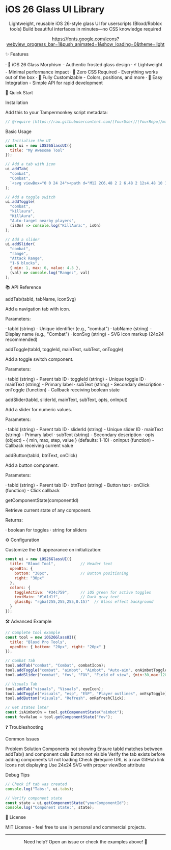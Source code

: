 # iOS 26 Glass UI Library

<div align="center">Lightweight, reusable iOS 26-style glass UI for userscripts (Bloxd/Roblox tools)
Build beautiful interfaces in minutes—no CSS knowledge required

https://fonts.google.com/icons?webview_progress_bar=1&push_animated=1&show_loading=0&theme=light

</div>✨ Features

· 🎨 iOS 26 Glass Morphism - Authentic frosted glass design
· ⚡ Lightweight - Minimal performance impact
· 🔧 Zero CSS Required - Everything works out of the box
· 📱 Fully Customizable - Colors, positions, and more
· 🎯 Easy Integration - Simple API for rapid development

🚀 Quick Start

Installation

Add this to your Tampermonkey script metadata:

```javascript
// @require [https://raw.githubusercontent.com/[YourUser]/[YourRepo]/main/iOS26GlassUILib](https://raw.githubusercontent.com/GodgamingonYT/userscript-lib/refs/heads/main/Sync%20UI).js
```

Basic Usage

```javascript
// Initialize the UI
const ui = new iOS26GlassUI({ 
  title: "My Awesome Tool" 
});

// Add a tab with icon
ui.addTab(
  "combat", 
  "Combat",
  `<svg viewBox="0 0 24 24"><path d="M12 2C6.48 2 2 6.48 2 12s4.48 10 10 10 10-4.48 10-10S17.52 2 12 2zm-1 17.93c-3.95-.49-7-3.85-7-7.93 0-.62.08-1.21.21-1.79L9 15v1c0 1.1.9 2 2 2v1.93zm6.9-2.54c-.26-.81-1-1.39-1.9-1.39h-1v-3c0-.55-.45-1-1-1H8v-2h2c.55 0 1-.45 1-1V7h2c1.1 0 2-.9 2-2v-.41c2.93 1.19 5 4.06 5 7.41 0 2.08-.8 3.97-2.1 5.39z"/></svg>`
);

// Add a toggle switch
ui.addToggle(
  "combat",
  "killaura", 
  "KillAura",
  "Auto-target nearby players",
  (isOn) => console.log("KillAura:", isOn)
);

// Add a slider
ui.addSlider(
  "combat",
  "range",
  "Attack Range", 
  "1-6 blocks",
  { min: 1, max: 6, value: 4.5 },
  (val) => console.log("Range:", val)
);
```

📚 API Reference

addTab(tabId, tabName, iconSvg)

Add a navigation tab with icon.

Parameters:

· tabId (string) - Unique identifier (e.g., "combat")
· tabName (string) - Display name (e.g., "Combat")
· iconSvg (string) - SVG icon markup (24x24 recommended)

addToggle(tabId, toggleId, mainText, subText, onToggle)

Add a toggle switch component.

Parameters:

· tabId (string) - Parent tab ID
· toggleId (string) - Unique toggle ID
· mainText (string) - Primary label
· subText (string) - Secondary description
· onToggle (function) - Callback receiving boolean state

addSlider(tabId, sliderId, mainText, subText, opts, onInput)

Add a slider for numeric values.

Parameters:

· tabId (string) - Parent tab ID
· sliderId (string) - Unique slider ID
· mainText (string) - Primary label
· subText (string) - Secondary description
· opts (object) - { min, max, step, value } (defaults: 1-10)
· onInput (function) - Callback receiving current value

addButton(tabId, btnText, onClick)

Add a button component.

Parameters:

· tabId (string) - Parent tab ID
· btnText (string) - Button text
· onClick (function) - Click callback

getComponentState(componentId)

Retrieve current state of any component.

Returns:

· boolean for toggles
· string for sliders

⚙️ Configuration

Customize the UI appearance on initialization:

```javascript
const ui = new iOS26GlassUI({
  title: "Bloxd Tool",           // Header text
  openBtn: { 
    bottom: "30px",              // Button positioning
    right: "30px" 
  },
  colors: {
    toggleActive: "#34c759",     // iOS green for active toggles
    textMain: "#1d1d1f",         // Dark gray text
    glassBg: "rgba(255,255,255,0.15)"  // Glass effect background
  }
});
```

🛠️ Advanced Example

```javascript
// Complete tool example
const tool = new iOS26GlassUI({
  title: "Bloxd Pro Tools",
  openBtn: { bottom: "20px", right: "20px" }
});

// Combat Tab
tool.addTab("combat", "Combat", combatIcon);
tool.addToggle("combat", "aimbot", "Aimbot", "Auto-aim", onAimbotToggle);
tool.addSlider("combat", "fov", "FOV", "Field of view", {min:30,max:120,value:90}, onFovChange);

// Visuals Tab  
tool.addTab("visuals", "Visuals", eyeIcon);
tool.addToggle("visuals", "esp", "ESP", "Player outlines", onEspToggle);
tool.addButton("visuals", "Refresh", onRefreshClick);

// Get states later
const isAimbotOn = tool.getComponentState("aimbot");
const fovValue = tool.getComponentState("fov");
```

❓ Troubleshooting

Common Issues

Problem Solution
Components not showing Ensure tabId matches between addTab() and component calls
Button not visible Verify the tab exists before adding components
UI not loading Check @require URL is a raw GitHub link
Icons not displaying Use 24x24 SVG with proper viewBox attribute

Debug Tips

```javascript
// Check if tab was created
console.log("Tabs:", ui.tabs); 

// Verify component state
const state = ui.getComponentState("yourComponentId");
console.log("Component state:", state);
```

📄 License

MIT License - feel free to use in personal and commercial projects.

---

<div align="center">Need help? Open an issue or check the examples above! 🚀

</div>

